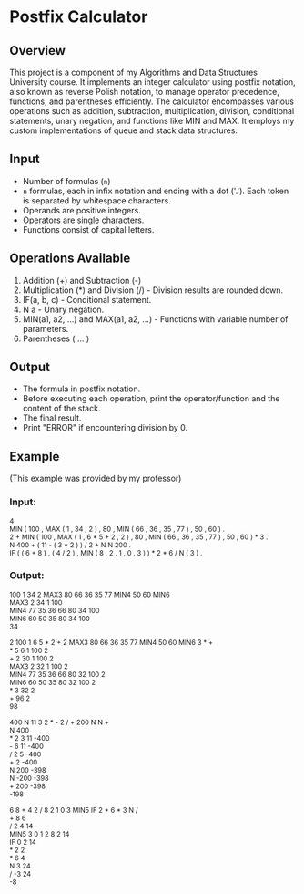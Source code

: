 # Postfix Calculator



## Overview
This project is a component of my Algorithms and Data Structures University course. It implements an integer calculator using postfix notation, also known as reverse Polish notation, to manage operator precedence, functions, and parentheses efficiently. The calculator encompasses various operations such as addition, subtraction, multiplication, division, conditional statements, unary negation, and functions like MIN and MAX. It employs my custom implementations of queue and stack data structures.
## Input
- Number of formulas (`n`)
- `n` formulas, each in infix notation and ending with a dot ('.'). Each token is separated by whitespace characters.
- Operands are positive integers.
- Operators are single characters.
- Functions consist of capital letters.

## Operations Available
1. Addition (+) and Subtraction (-)
2. Multiplication (*) and Division (/) - Division results are rounded down.
3. IF(a, b, c) - Conditional statement.
4. N a - Unary negation.
5. MIN(a1, a2, ...) and MAX(a1, a2, ...) - Functions with variable number of parameters.
6. Parentheses ( ... )

## Output
- The formula in postfix notation.
- Before executing each operation, print the operator/function and the content of the stack.
- The final result.
- Print "ERROR" if encountering division by 0.

## Example
(This example was provided by my professor)
### Input:

<small>4 \
MIN ( 100 , MAX ( 1 , 34 , 2 ) , 80 ,  MIN ( 66 , 36  , 35 , 77 ) , 50 , 60 ) . \
2 + MIN ( 100 , MAX ( 1 , 6 * 5 + 2 , 2 ) , 80 ,  MIN ( 66 , 36  , 35 , 77 ) , 50 , 60 ) * 3 .\
N 400 + ( 11 - ( 3 * 2 ) ) / 2 + N N 200 .\
IF ( ( 6 + 8 ) , ( 4 / 2 ) , MIN ( 8 , 2 , 1 , 0 , 3 ) ) * 2 * 6 / N ( 3 ) .</small>

### Output:

<small>100  1  34  2  MAX3  80  66  36  35  77  MIN4  50  60  MIN6 \
MAX3 2 34 1 100 \
MIN4 77 35 36 66 80 34 100\
MIN6 60 50 35 80 34 100\
34</small>

<small>2  100  1  6  5  *  2  +  2  MAX3  80  66  36  35  77  MIN4  50  60  MIN6  3  *  +\
\* 5 6 1 100 2\
\+ 2 30 1 100 2\
MAX3 2 32 1 100 2\
MIN4 77 35 36 66 80 32 100 2\
MIN6 60 50 35 80 32 100 2\
\* 3 32 2\
\+ 96 2\
98\
\
400  N  11  3  2  *  -  2  /  +  200  N  N  +\
N 400\
\* 2 3 11 -400\
\- 6 11 -400\
/ 2 5 -400\
\+ 2 -400\
N 200 -398\
N -200 -398\
\+ 200 -398\
-198\
\
6  8  +  4  2  /  8  2  1  0  3  MIN5  IF  2  *  6  *  3  N  / \
\+ 8 6 \
/ 2 4 14 \
MIN5 3 0 1 2 8 2 14 \
IF 0 2 14 \
\* 2 2\
\* 6 4 \
N 3 24 \
/ -3 24 \
-8</small>
